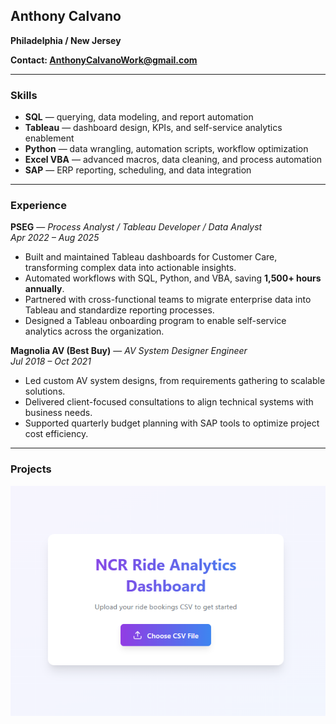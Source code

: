 

## Anthony Calvano

**Philadelphia / New Jersey** 

**Contact: [AnthonyCalvanoWork@gmail.com](mailto:AnthonyCalvanoWork@gmail.com)**

---

### Skills
- **SQL** — querying, data modeling, and report automation  
- **Tableau** — dashboard design, KPIs, and self-service analytics enablement  
- **Python** — data wrangling, automation scripts, workflow optimization  
- **Excel VBA** — advanced macros, data cleaning, and process automation  
- **SAP** — ERP reporting, scheduling, and data integration  

---

### Experience

**PSEG** — *Process Analyst / Tableau Developer / Data Analyst*  
*Apr 2022 – Aug 2025*  
- Built and maintained Tableau dashboards for Customer Care, transforming complex data into actionable insights.  
- Automated workflows with SQL, Python, and VBA, saving **1,500+ hours annually**.  
- Partnered with cross-functional teams to migrate enterprise data into Tableau and standardize reporting processes.  
- Designed a Tableau onboarding program to enable self-service analytics across the organization.  

**Magnolia AV (Best Buy)** — *AV System Designer Engineer*  
*Jul 2018 – Oct 2021*  
- Led custom AV system designs, from requirements gathering to scalable solutions.  
- Delivered client-focused consultations to align technical systems with business needs.  
- Supported quarterly budget planning with SAP tools to optimize project cost efficiency.  

---

### Projects
[![Watch the video](NCR_Rideshare_Preview.PNG)](CarDataDashboard.mp4)
> 

